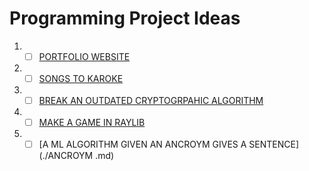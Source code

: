 # Programming Project Ideas
1) - [ ] [PORTFOLIO WEBSITE](PORTFOLIO_WEBSITE.md)
2) - [ ] [SONGS TO KAROKE](./SONG2KAROKE.md)
3) - [ ] [BREAK AN OUTDATED CRYPTOGRPAHIC ALGORITHM](BREAK_A_CRYPTO_ALGORITHM.md)
4) - [ ] [MAKE A GAME IN RAYLIB](./MAKE_A_GAME_IN_RAYLIB.md)
5) - [ ] [A ML ALGORITHM GIVEN AN ANCROYM GIVES A SENTENCE](./ANCROYM .md)
